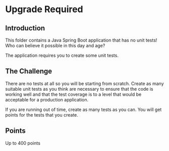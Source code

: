 # Upgrade Required

## Introduction

This folder contains a Java Spring Boot application that has no unit tests! Who can believe it possible in this day and age?

The application requires you to create some unit tests.

## The Challenge

There are no tests at all so you will be starting from scratch. Create as many suitable unit tests as you think are necessary to ensure that the code is working well and that the test coverage is to a level that would be acceptable for a production application.

If you are running out of time, create as many tests as you can. You will get points for the tests that you create.

## Points
Up to 400 points
